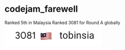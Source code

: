 # codejam_farewell

Ranked 5th in Malaysia
Ranked 3081 for Round A globally
<img src="Ranking.jpeg">

